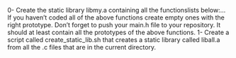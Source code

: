 0- Create the static library libmy.a containing all the functionslists below:...
If you haven’t coded all of the above functions create empty ones with the right prototype.
Don’t forget to push your main.h file to your repository. It should at least contain all the prototypes of the above functions.
1- Create a script called create_static_lib.sh that creates a static library called liball.a from all the .c files that are in the current directory.

